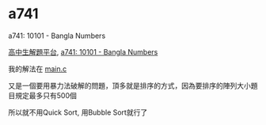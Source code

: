 # a741

a741: 10101 - Bangla Numbers

[高中生解題平台](http://zerojudge.tw/), [a741: 10101 - Bangla Numbers](http://zerojudge.tw/ShowProblem?problemid=a741)

我的解法在 [main.c](https://github.com/wemee/a741/blob/master/main.c)

又是一個要用暴力法破解的問題，頂多就是排序的方式，因為要排序的陣列大小題目規定最多只有500個

所以就不用Quick Sort, 用Bubble Sort就行了
